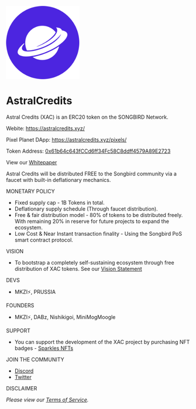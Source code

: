 <img src="https://raw.githubusercontent.com/HelloMokuzai/AstralCredits/main/images/XAC.png" alt="drawing" width="200" height="200"/>

# AstralCredits

Astral Credits (XAC) is an ERC20 token on the SONGBIRD Network.

Webite: https://astralcredits.xyz/

Pixel Planet DApp: https://astralcredits.xyz/pixels/

Token Address: [0x61b64c643fCCd6ff34Fc58C8ddff4579A89E2723](https://songbird-explorer.flare.network/token/0x61b64c643fCCd6ff34Fc58C8ddff4579A89E2723/token-transfers)

View our [Whitepaper](https://github.com/HelloMokuzai/AstralCredits/blob/main/static/docs/Whitepaper.pdf)

Astral Credits will be distributed FREE to the Songbird community via a faucet with built-in deflationary mechanics.

MONETARY POLICY 
- Fixed supply cap - 1B Tokens in total.
- Deflationary supply schedule (Through faucet distribution).
- Free & fair distribution model - 80% of tokens to be distributed freely. With remaining 20% in reserve for future projects to expand the ecosystem.
- Low Cost & Near Instant transaction finality - Using the Songbird PoS smart contract protocol.

VISION
- To bootstrap a completely self-sustaining ecosystem through free distribution of XAC tokens. See our [Vision Statement](https://github.com/HelloMokuzai/AstralCredits/blob/main/static/docs/Vision-Statement.pdf)

DEVS
- MKZI⚡, PRUSSIA

FOUNDERS
- MKZI⚡, DABz, Nishikigoi, MiniMogMoogle

SUPPORT
- You can support the development of the XAC project by purchasing NFT badges - [Sparkles NFTs](https://sparklesnft.com/collection/astralcredits/) 

JOIN THE COMMUNITY
- [Discord](https://discord.gg/AJd4YDZSqD)
- [Twitter](https://twitter.com/AstralCredits)

DISCLAIMER

_Please view our [Terms of Service](https://github.com/HelloMokuzai/AstralCredits/blob/main/static/docs/Terms-of-Service.pdf)._
